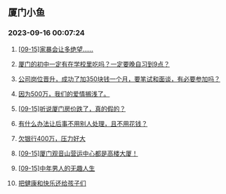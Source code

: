 ## 厦门小鱼 
### 2023-09-16 00:07:24

1. [[09-15]家暴会让多绝望……](http://bbs.xmfish.com/read-htm-tid-18072559.html)

2. [厦门的初中一定有在学校里吃吗？一定要晚自习到9点？](http://bbs.xmfish.com/read-htm-tid-18072505.html)

3. [公司岗位晋升，成功了加350块钱一个月，要笔试和面谈，有必要参加吗？](http://bbs.xmfish.com/read-htm-tid-18072611.html)

4. [因为500万，我们的爱情搁浅了。](http://bbs.xmfish.com/read-htm-tid-18072750.html)

5. [[09-15]听说厦门房价跌了，真的假的？](http://bbs.xmfish.com/read-htm-tid-18072711.html)

6. [有什么办法让后事不用别人处理，且不用花钱？](http://bbs.xmfish.com/read-htm-tid-18072510.html)

7. [欠银行400万，压力好大](http://bbs.xmfish.com/read-htm-tid-18072782.html)

8. [[09-15]厦门观音山营运中心都是高楼大厦！](http://bbs.xmfish.com/read-htm-tid-18072632.html)

9. [[09-15]中年男人的无趣人生](http://bbs.xmfish.com/read-htm-tid-18072863.html)

10. [把健康和快乐还给孩子们](http://bbs.xmfish.com/read-htm-tid-18072676.html)

